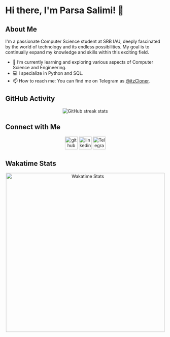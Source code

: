 # Hi there, I'm Parsa Salimi! 👋

## About Me
I'm a passionate Computer Science student at SRB IAU, deeply fascinated by the world of technology and its endless possibilities. My goal is to continually expand my knowledge and skills within this exciting field.

- 🌱 I’m currently learning and exploring various aspects of Computer Science and Engineering.
- 💻 I specialize in Python and SQL.
- 📫 How to reach me: You can find me on Telegram as [@itzCloner](https://t.me/itzCloner).

## GitHub Activity
<div align="center">
    <img src="https://streak-stats.demolab.com/?user=Parsalimi" alt="GitHub streak stats">
</div>



## Connect with Me
<div align="center">
    <a href="https://github.com/Parsalimi"><img src="https://cdn.jsdelivr.net/npm/simple-icons@3.0.1/icons/github.svg" alt="github" height="40"></a>
    <a href="https://www.linkedin.com/in/https://www.linkedin.com/in/parsalimi/"><img src="https://cdn.jsdelivr.net/npm/simple-icons@3.0.1/icons/linkedin.svg" alt="linkedin" height="40"></a>
    <a href="https://t.me/itzCloner"><img src="https://cdn.jsdelivr.net/npm/simple-icons@3.0.1/icons/telegram.svg" alt="Telegram" height="40"></a>
</div>


## Wakatime Stats
<div align="center">
    <img src="https://wakatime.com/share/@6a69ffae-81b7-4666-9710-8414f9b90f80/b9735c9d-e290-426e-afe0-31c48e827c17.svg" alt="Wakatime Stats" width="500" height="500">
</div>
